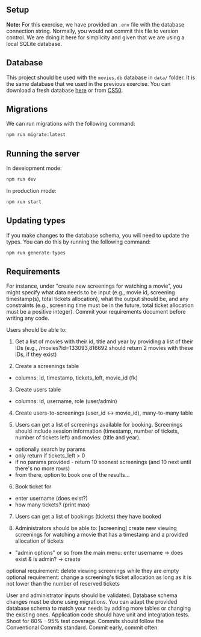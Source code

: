 ## Setup

**Note:** For this exercise, we have provided an `.env` file with the database connection string. Normally, you would not commit this file to version control. We are doing it here for simplicity and given that we are using a local SQLite database.

## Database

This project should be used with the `movies.db` database in `data/` folder. It is the same database that we used in the previous exercise. You can download a fresh database [here](https://cdn.cs50.net/2022/fall/psets/7/movies.zip) or from [CS50](https://cs50.harvard.edu/x/2023/psets/7/movies/).

## Migrations

We can run migrations with the following command:

```bash
npm run migrate:latest
```

## Running the server

In development mode:

```bash
npm run dev
```

In production mode:

```bash
npm run start
```

## Updating types

If you make changes to the database schema, you will need to update the types. You can do this by running the following command:

```bash
npm run generate-types
```

## Requirements

For instance, under "create new screenings for watching a movie", you might specify what data needs to be input (e.g., movie id, screening timestamp(s), total tickets allocation), what the output should be, and any constraints (e.g., screening time must be in the future, total ticket allocation must be a positive integer). Commit your requirements document before writing any code.

Users should be able to:

1. Get a list of movies with their id, title and year by providing a list of their IDs (e.g., /movies?id=133093,816692 should return 2 movies with these IDs, if they exist)

2. Create a screenings table

- columns: id, timestamp, tickets_left, movie_id (fk)

3. Create users table

- columns: id, username, role (user/admin)

4. Create users-to-screenings (user_id <-> movie_id), many-to-many table

5. Users can get a list of screenings available for booking.
   Screenings should include session information (timestamp, number of tickets, number of tickets left) and movies: (title and year).

- optionally search by params
- only return if tickets_left > 0
- if no params provided - return 10 soonest screenings (and 10 next until there's no more rows)
- from there, option to book one of the results...

6. Book ticket for

- enter username (does exist?)
- how many tickets? (print max)

7. Users can get a list of bookings (tickets) they have booked

8. Administrators should be able to:
   [screening] create new viewing screenings for watching a movie that has a timestamp and a provided allocation of tickets

- "admin options" or so from the main menu: enter username -> does exist & is admin? -> create

optional requirement: delete viewing screenings while they are empty
optional requirement: change a screening's ticket allocation as long as it is not lower than the number of reserved tickets

User and administrator inputs should be validated.
Database schema changes must be done using migrations. You can adapt the provided database schema to match your needs by adding more tables or changing the existing ones.
Application code should have unit and integration tests. Shoot for 80% - 95% test coverage.
Commits should follow the Conventional Commits standard. Commit early, commit often.
